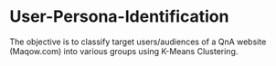 # User-Persona-Identification
The objective is to classify target users/audiences of a QnA website (Maqow.com) into various groups using K-Means Clustering.
